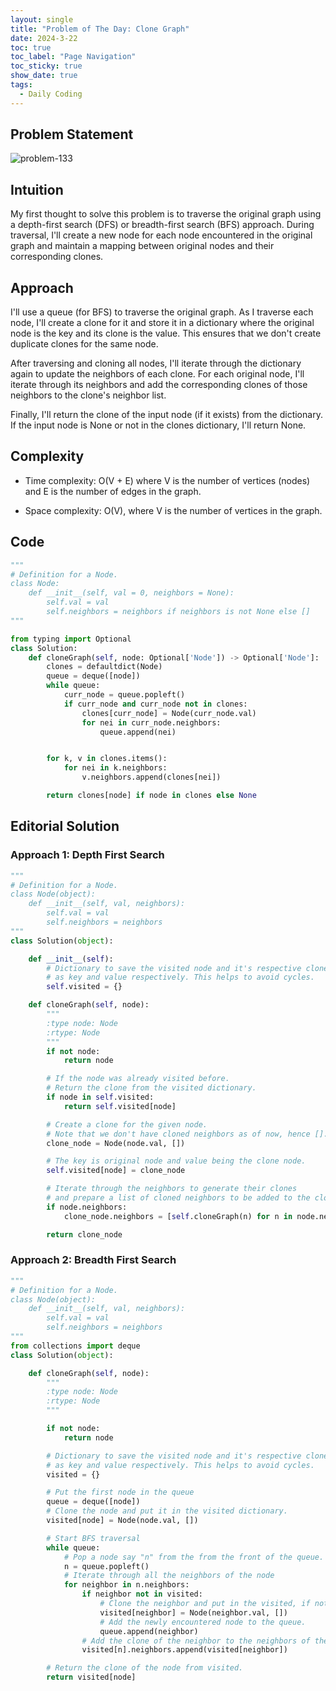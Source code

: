 ```yaml
---
layout: single
title: "Problem of The Day: Clone Graph"
date: 2024-3-22
toc: true
toc_label: "Page Navigation"
toc_sticky: true
show_date: true
tags:
  - Daily Coding
---
```


## Problem Statement

![problem-133](/assets/images/2024-03-22_15-34-01-problem-113.png)

## Intuition

My first thought to solve this problem is to traverse the original graph using a depth-first search (DFS) or breadth-first search (BFS) approach. During traversal, I'll create a new node for each node encountered in the original graph and maintain a mapping between original nodes and their corresponding clones.

## Approach

I'll use a queue (for BFS) to traverse the original graph. As I traverse each node, I'll create a clone for it and store it in a dictionary where the original node is the key and its clone is the value. This ensures that we don't create duplicate clones for the same node.

After traversing and cloning all nodes, I'll iterate through the dictionary again to update the neighbors of each clone. For each original node, I'll iterate through its neighbors and add the corresponding clones of those neighbors to the clone's neighbor list.

Finally, I'll return the clone of the input node (if it exists) from the dictionary. If the input node is None or not in the clones dictionary, I'll return None.

## Complexity

- Time complexity:
  O(V + E) where V is the number of vertices (nodes) and E is the number of edges in the graph.

- Space complexity:
  O(V), where V is the number of vertices in the graph.

## Code

```python
"""
# Definition for a Node.
class Node:
    def __init__(self, val = 0, neighbors = None):
        self.val = val
        self.neighbors = neighbors if neighbors is not None else []
"""

from typing import Optional
class Solution:
    def cloneGraph(self, node: Optional['Node']) -> Optional['Node']:
        clones = defaultdict(Node)
        queue = deque([node])
        while queue:
            curr_node = queue.popleft()
            if curr_node and curr_node not in clones:
                clones[curr_node] = Node(curr_node.val)
                for nei in curr_node.neighbors:
                    queue.append(nei)


        for k, v in clones.items():
            for nei in k.neighbors:
                v.neighbors.append(clones[nei])

        return clones[node] if node in clones else None
```

## Editorial Solution

### Approach 1: Depth First Search

```python
"""
# Definition for a Node.
class Node(object):
    def __init__(self, val, neighbors):
        self.val = val
        self.neighbors = neighbors
"""
class Solution(object):

    def __init__(self):
        # Dictionary to save the visited node and it's respective clone
        # as key and value respectively. This helps to avoid cycles.
        self.visited = {}

    def cloneGraph(self, node):
        """
        :type node: Node
        :rtype: Node
        """
        if not node:
            return node

        # If the node was already visited before.
        # Return the clone from the visited dictionary.
        if node in self.visited:
            return self.visited[node]

        # Create a clone for the given node.
        # Note that we don't have cloned neighbors as of now, hence [].
        clone_node = Node(node.val, [])

        # The key is original node and value being the clone node.
        self.visited[node] = clone_node

        # Iterate through the neighbors to generate their clones
        # and prepare a list of cloned neighbors to be added to the cloned node.
        if node.neighbors:
            clone_node.neighbors = [self.cloneGraph(n) for n in node.neighbors]

        return clone_node
```

### Approach 2: Breadth First Search

```python
"""
# Definition for a Node.
class Node(object):
    def __init__(self, val, neighbors):
        self.val = val
        self.neighbors = neighbors
"""
from collections import deque
class Solution(object):

    def cloneGraph(self, node):
        """
        :type node: Node
        :rtype: Node
        """

        if not node:
            return node

        # Dictionary to save the visited node and it's respective clone
        # as key and value respectively. This helps to avoid cycles.
        visited = {}

        # Put the first node in the queue
        queue = deque([node])
        # Clone the node and put it in the visited dictionary.
        visited[node] = Node(node.val, [])

        # Start BFS traversal
        while queue:
            # Pop a node say "n" from the from the front of the queue.
            n = queue.popleft()
            # Iterate through all the neighbors of the node
            for neighbor in n.neighbors:
                if neighbor not in visited:
                    # Clone the neighbor and put in the visited, if not present already
                    visited[neighbor] = Node(neighbor.val, [])
                    # Add the newly encountered node to the queue.
                    queue.append(neighbor)
                # Add the clone of the neighbor to the neighbors of the clone node "n".
                visited[n].neighbors.append(visited[neighbor])

        # Return the clone of the node from visited.
        return visited[node]
```
